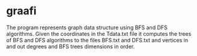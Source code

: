 # graafi

The program represents graph data structure using BFS and DFS algorithms. 
Given the coordinates in the Tdata.txt file it computes the trees of BFS and DFS algorithms to 
the files BFS.txt and DFS.txt and vertices in and out degrees and BFS trees dimensions in order.
